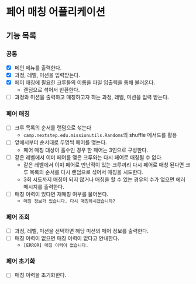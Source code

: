 # 페어 매칭 어플리케이션
## 기능 목록
### 공통
- [x] 메인 메뉴를 출력한다.
- [x] 과정, 레벨, 미션을 입력받는다.
- [x] 페어 매칭에 필요한 크루들의 이름을 파일 입출력을 통해 불러온다.
  - 랜덤으로 섞어서 반환한다.
- [ ] 과정와 미션을 출력하고 매칭하고자 하는 과정, 레벨, 미션을 입력 받는다.

### 페어 매칭
- [ ] 크루 목록의 순서를 랜덤으로 섞는다
  - `camp.nextstep.edu.missionutils.Randoms`의 shuffle 메서드를 활용
- [ ] 앞에서부터 순서대로 두명씩 페어를 맺는다.
  - 페어 매칭 대상이 홀수인 경우 한 페어는 3인으로 구성한다.
- [ ] 같은 레벨에서 이미 페어를 맺은 크루와는 다시 페어로 매칭될 수 없다.
  - 같은 레벨에서 이미 페어로 만난적이 있는 크루끼리 다시 페어로 매칭 된다면 크루 목록의 순서를 다시 랜덤으로 섞어서 매칭을 시도한다.
  - 3회 시도까지 매칭이 되지 않거나 매칭을 할 수 있는 경우의 수가 없으면 에러 메시지를 출력한다.
- [ ] 매칭 이력이 있다면 재매칭 여부를 물어본다.
  - `매칭 정보가 있습니다. 다시 매칭하시겠습니까?`

### 페어 조회
- [ ] 과정, 레벨, 미션을 선택하면 해당 미션의 페어 정보를 출력한다.
- [ ] 매칭 이력이 없으면 매칭 이력이 없다고 안내한다.
  - `[ERROR] 매칭 이력이 없습니다.`

### 페어 초기화
- [ ] 매칭 이력을 초기화한다.
